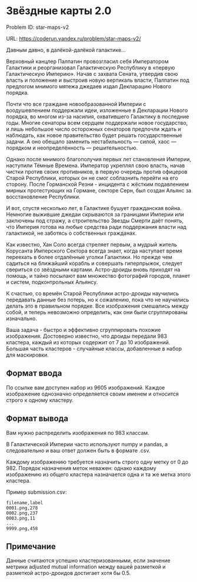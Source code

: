 # Звёздные карты 2.0

Problem ID: star-maps-v2

URL: https://coderun.yandex.ru/problem/star-maps-v2/

Давным давно, в далёкой-далёкой галактике...

Верховный канцлер Палпатин провозгласил себя Императором Галактики и реорганизовал Галактическую Республику в «первую Галактическую Империю». Начав с захвата Сената, утвердив свою власть и положение и выстроив новую вертикаль власти, Палпатин под предлогом мнимого мятежа джедаев издал Декларацию Нового порядка.

Почти что все граждане новообразованной Империи с воодушевлением поддержали идеи, изложенные в Декларации Нового порядка, во многом из-за насилия, охватившего Галактику в последние годы. Многие сенаторы всем сердцем поддержали новое государство, и лишь небольшое число осторожных сенаторов предпочли ждать и наблюдать, как новое правительство будет решать государственные задачи. А оно обещало заменить нестабильность — силой, хаос — порядком и неопределённость — решительностью.

Однако после мнимого благополучия первых лет становления Империи, наступили Тёмные Времена. Император укреплял свою власть, начав чистки против своих противников, в первую очередь против офицеров Старой Республики, которых он не смог соблазнить перейти на его сторону. После Горманской Резни - инцидента с жёстким подавлением мирных протестующих на Гормане, секторе Серн, был создан Альянс за восстановление Республики.

И вот, спустя несколько лет, в Галактике бушует гражданская война. Немногие выжившие джедаи скрываются за границами Империи или заключены под стражу, а строительство Звезды Смерти даёт понять, что Империя готова на любые средства ради поддержания власти над галактикой, не заботясь о собственных гражданах.

Как известно, Хан Соло всегда стреляет первым, а мудрый житель Корусанта Имперского Сектора всегда знает, когда наступает время переехать в более отдалённые уголки Галактики. Но прежде чем садиться на ближайший корабль и совершать гиперпрыжок, следует свериться со звёздными картами. Астро-дроиды вновь приходят на помощь, и тайно посылают вам множество фотографий городов, планет и систем, подконтрольных Альянсу.

К счастью, со времён Старой Республики астро-дроиды научились передавать данные без потерь, но к сожалению, пока что не научились делать это в правильном порядке. Все изображения смешались между собой, и теперь невозможно определить, как они были сгруппированы изначально.

Ваша задача - быстро и эффективно сгруппировать похожие изображения. Достоверно известно, что дроиды передали 983 кластера, каждый из которых содержит от 7 до 10 изображений. Большая часть кластеров - случайные классы, добавленные в набор для маскировки.


## Формат ввода

По ссылке вам доступен набор из 9605 изображений. Каждое изображение однозначно определяется своим именем и относится строго к одному кластеру.


## Формат вывода

Вам нужно распределить изображения по 983 классам.

В Галактической Империи часто используют numpy и pandas, а следовательно и ваш ответ должен быть в формате .csv.

Каждому изображению требуется назначить строго одну метку от 0 до 982. Порядок назначения меток неважен: однако каждому изображению из общего кластера назначается одна и та же метка этого кластера.

Пример submission.csv:

```
filename,label
0001.png,278
0002.png,237
0003.png,11
...
9999.png,458
```


## Примечание

Данные считаются успешно кластеризованными, если значение метрики adjusted mutual information между вашей разметкой и разметкой астро-дроидов достигает хотя бы 0.5.

